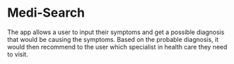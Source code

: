# Medi-Search
The app allows a user to input their symptoms and get a possible diagnosis that would be causing the symptoms. Based on the probable diagnosis, it would then recommend to the user which specialist in health care they need to visit.
